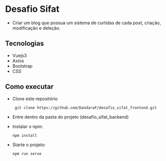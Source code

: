 # Desafio Sifat

- Criar um blog que possua um sistema de curtidas de cada post, criação, modificação e deleção.

## Tecnologias

- Vuejs3
- Axios
- Bootstrap
- CSS

## Como executar

- Clone este repositório

  ```console
   git clone https://github.com/DandaraF/desafio_sifat_frontend.git
  ```

- Entre dentro da pasta do projeto (desafio_sifat_backend)

- Instalar o npm:
  ```console
  npm install
  ```
- Starte o projeto:
  ```console
  npm run serve
  ```
